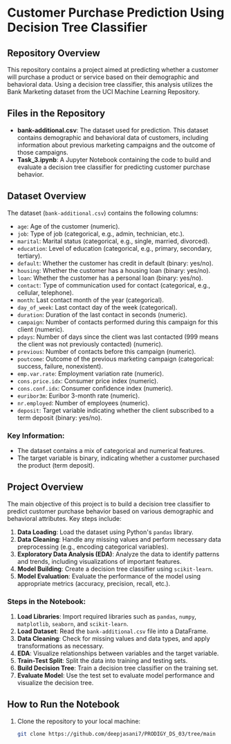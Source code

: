 # Customer Purchase Prediction Using Decision Tree Classifier

## Repository Overview
This repository contains a project aimed at predicting whether a customer will purchase a product or service based on their demographic and behavioral data. Using a decision tree classifier, this analysis utilizes the Bank Marketing dataset from the UCI Machine Learning Repository.

## Files in the Repository
- **bank-additional.csv**: The dataset used for prediction. This dataset contains demographic and behavioral data of customers, including information about previous marketing campaigns and the outcome of those campaigns.
- **Task_3.ipynb**: A Jupyter Notebook containing the code to build and evaluate a decision tree classifier for predicting customer purchase behavior.

## Dataset Overview
The dataset (`bank-additional.csv`) contains the following columns:
- `age`: Age of the customer (numeric).
- `job`: Type of job (categorical, e.g., admin, technician, etc.).
- `marital`: Marital status (categorical, e.g., single, married, divorced).
- `education`: Level of education (categorical, e.g., primary, secondary, tertiary).
- `default`: Whether the customer has credit in default (binary: yes/no).
- `housing`: Whether the customer has a housing loan (binary: yes/no).
- `loan`: Whether the customer has a personal loan (binary: yes/no).
- `contact`: Type of communication used for contact (categorical, e.g., cellular, telephone).
- `month`: Last contact month of the year (categorical).
- `day_of_week`: Last contact day of the week (categorical).
- `duration`: Duration of the last contact in seconds (numeric).
- `campaign`: Number of contacts performed during this campaign for this client (numeric).
- `pdays`: Number of days since the client was last contacted (999 means the client was not previously contacted) (numeric).
- `previous`: Number of contacts before this campaign (numeric).
- `poutcome`: Outcome of the previous marketing campaign (categorical: success, failure, nonexistent).
- `emp.var.rate`: Employment variation rate (numeric).
- `cons.price.idx`: Consumer price index (numeric).
- `cons.conf.idx`: Consumer confidence index (numeric).
- `euribor3m`: Euribor 3-month rate (numeric).
- `nr.employed`: Number of employees (numeric).
- `deposit`: Target variable indicating whether the client subscribed to a term deposit (binary: yes/no).

### Key Information:
- The dataset contains a mix of categorical and numerical features.
- The target variable is binary, indicating whether a customer purchased the product (term deposit).

## Project Overview
The main objective of this project is to build a decision tree classifier to predict customer purchase behavior based on various demographic and behavioral attributes. Key steps include:
1. **Data Loading**: Load the dataset using Python's `pandas` library.
2. **Data Cleaning**: Handle any missing values and perform necessary data preprocessing (e.g., encoding categorical variables).
3. **Exploratory Data Analysis (EDA)**: Analyze the data to identify patterns and trends, including visualizations of important features.
4. **Model Building**: Create a decision tree classifier using `scikit-learn`.
5. **Model Evaluation**: Evaluate the performance of the model using appropriate metrics (accuracy, precision, recall, etc.).

### Steps in the Notebook:
1. **Load Libraries**: Import required libraries such as `pandas`, `numpy`, `matplotlib`, `seaborn`, and `scikit-learn`.
2. **Load Dataset**: Read the `bank-additional.csv` file into a DataFrame.
3. **Data Cleaning**: Check for missing values and data types, and apply transformations as necessary.
4. **EDA**: Visualize relationships between variables and the target variable.
5. **Train-Test Split**: Split the data into training and testing sets.
6. **Build Decision Tree**: Train a decision tree classifier on the training set.
7. **Evaluate Model**: Use the test set to evaluate model performance and visualize the decision tree.

## How to Run the Notebook
1. Clone the repository to your local machine:
   ```bash
   git clone https://github.com/deepjasani7/PRODIGY_DS_03/tree/main
